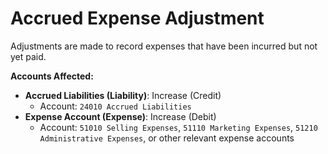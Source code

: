 # Accrued Expense Adjustment
Adjustments are made to record expenses that have been incurred but not yet paid.

**Accounts Affected:**
- **Accrued Liabilities (Liability)**: Increase (Credit)
  - Account: `24010 Accrued Liabilities`
- **Expense Account (Expense)**: Increase (Debit)
  - Account: `51010 Selling Expenses`, `51110 Marketing Expenses`, `51210 Administrative Expenses`, or other relevant expense accounts
